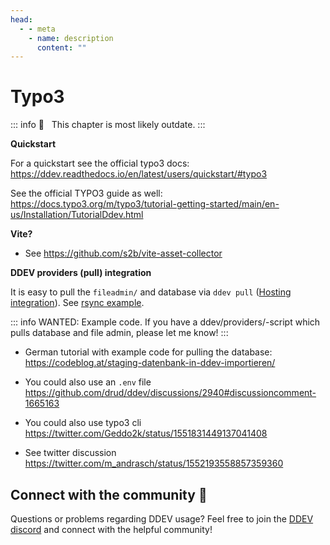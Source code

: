 ```yaml
---
head:
  - - meta
    - name: description
      content: ""
---
```


# Typo3

::: info
🚧 &nbsp; This chapter is most likely outdate.
:::

**Quickstart**

For a quickstart see the official typo3 docs:
https://ddev.readthedocs.io/en/latest/users/quickstart/#typo3

See the official TYPO3 guide as well:
https://docs.typo3.org/m/typo3/tutorial-getting-started/main/en-us/Installation/TutorialDdev.html

**Vite?**

- See https://github.com/s2b/vite-asset-collector

**DDEV providers (pull) integration**

It is easy to pull the `fileadmin/` and database via `ddev pull` ([Hosting integration](https://ddev.readthedocs.io/en/latest/users/providers/)). See [rsync example](https://github.com/drud/ddev/blob/master/pkg/ddevapp/dotddev_assets/providers/rsync.yaml.example).

::: info
WANTED: Example code. If you have a ddev/providers/-script which pulls database and file admin, please let me know!
:::

- German tutorial with example code for pulling the database: https://codeblog.at/staging-datenbank-in-ddev-importieren/
- You could also use an `.env` file
  https://github.com/drud/ddev/discussions/2940#discussioncomment-1665163
- You could also use typo3 cli https://twitter.com/Geddo2k/status/1551831449137041408

- See twitter discussion https://twitter.com/m_andrasch/status/1552193558857359360

## Connect with the community 🤗

Questions or problems regarding DDEV usage? Feel free to join the [DDEV discord](https://discord.gg/hCZFfAMc5k) and connect with the helpful community!
